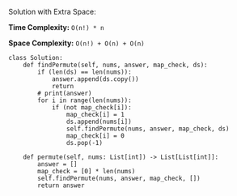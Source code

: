 Solution with Extra Space:

**Time Complexity:** `O(n!) * n`

**Space Complexity:** `O(n!) + O(n) + O(n)`

```
class Solution:
    def findPermute(self, nums, answer, map_check, ds):
        if (len(ds) == len(nums)):
            answer.append(ds.copy())
            return
        # print(answer)
        for i in range(len(nums)):
            if (not map_check[i]):
                map_check[i] = 1
                ds.append(nums[i])
                self.findPermute(nums, answer, map_check, ds)
                map_check[i] = 0
                ds.pop(-1)
                
    def permute(self, nums: List[int]) -> List[List[int]]:
        answer = []
        map_check = [0] * len(nums)
        self.findPermute(nums, answer, map_check, [])
        return answer
 ```
